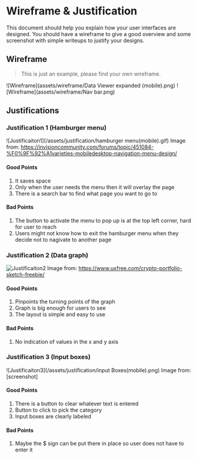 # Wireframe & Justification

This document should help you explain how your user interfaces are designed. You should have a wireframe to give a good overview and some screenshot with simple writeups to justify your designs.

## Wireframe

> This is just an example, please find your own wireframe.

![Wireframe](assets/wireframe/Data Viewer expanded (mobile).png) 
![Wireframe](assets/wireframe/Nav bar.png) 

## Justifications

### Justification 1 (Hamburger menu)

![Justificaiton1](/assets/justification/hamburger menu(mobile).gif)
Image from:
https://invisioncommunity.com/forums/topic/451084-%F0%9F%92%A1varieties-mobiledesktop-navigation-menu-design/

#### Good Points

1. It saves space
2. Only when the user needs the menu then it will overlay the page
3. There is a search bar to find what page you want to go to

#### Bad Points

1. The button to activate the menu to pop up is at the top left corner, hard for user to reach
2. Users might not know how to exit the hamburger menu when they decide not to nagivate to another page

### Justification 2 (Data graph)

![Justificaiton2](/assets/justification/graph(mobile).png)
Image from:
https://www.uxfree.com/crypto-portfolio-sketch-freebie/

#### Good Points

1. Pinpoints the turning points of the graph
2. Graph is big enough for users to see
3. The layout is simple and easy to use

#### Bad Points

1. No indication of values in the x and y axis

### Justification 3 (Input boxes)

![Justificaiton3](/assets/justification/input Boxes(mobile).png)
Image from:
[screenshot]

#### Good Points

1. There is a button to clear whatever text is entered
2. Button to click to pick the category
3. Input boxes are clearly labeled

#### Bad Points

1. Maybe the $ sign can be put there in place so user does not have to enter it